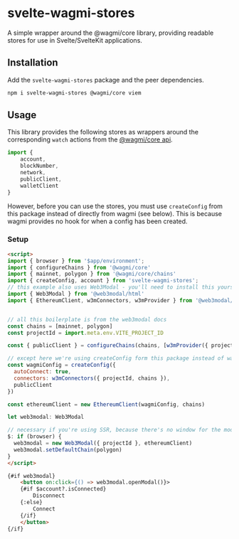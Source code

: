 # svelte-wagmi-stores

A simple wrapper around the @wagmi/core library, providing readable stores for use in Svelte/SvelteKit applications.

## Installation

Add the `svelte-wagmi-stores` package and the peer dependencies.

```bash
npm i svelte-wagmi-stores @wagmi/core viem
```

## Usage

This library provides the following stores as wrappers around the corresponding `watch` actions from the [@wagmi/core api](https://wagmi.sh/core/actions/watchAccount).

```javascript
import {
    account,
    blockNumber,
    network,
    publicClient,
    walletClient
}
```

However, before you can use the stores, you must use `createConfig` from this package instead of directly from wagmi (see below). This is because wagmi provides no hook for when a config has been created.

### Setup
```html
<script>
import { browser } from '$app/environment';
import { configureChains } from '@wagmi/core'
import { mainnet, polygon } from '@wagmi/core/chains'
import { createConfig, account } from 'svelte-wagmi-stores';
// this example also uses Web3Modal - you'll need to install this yourself
import { Web3Modal } from '@web3modal/html'
import { EthereumClient, w3mConnectors, w3mProvider } from '@web3modal/ethereum'


// all this boilerplate is from the web3modal docs
const chains = [mainnet, polygon]
const projectId = import.meta.env.VITE_PROJECT_ID

const { publicClient } = configureChains(chains, [w3mProvider({ projectId })])

// except here we're using createConfig form this package instead of wagmi
const wagmiConfig = createConfig({
  autoConnect: true,
  connectors: w3mConnectors({ projectId, chains }),
  publicClient
})

const ethereumClient = new EthereumClient(wagmiConfig, chains)

let web3modal: Web3Modal

// necessary if you're using SSR, because there's no window for the modal to attach to
$: if (browser) {
  web3modal = new Web3Modal({ projectId }, ethereumClient)
  web3modal.setDefaultChain(polygon)
}
</script>

{#if web3modal}
    <button on:click={() => web3modal.openModal()}>
    {#if $account?.isConnected}
        Disconnect
    {:else}
        Connect
    {/if}
    </button>
{/if}
```



